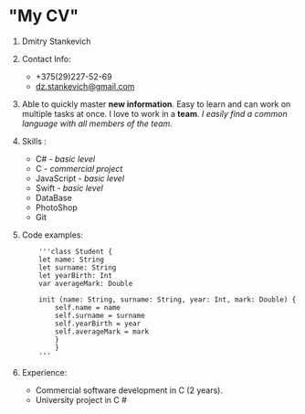 # "My CV"

1. Dmitry Stankevich
1. Contact Info:
    * +375(29)227-52-69
    * dz.stankevich@gmail.com
1.  Able to quickly master **new information**. Easy to learn and can work on multiple tasks at once. I love to work in a **team**. _I easily find a common language with all members of the team._
1. Skills :
    * C# - _basic level_
    * C  - _commercial project_
    * JavaScript - _basic level_
    * Swift - _basic level_
    * DataBase
    * PhotoShop
    * Git
1.  Code examples: 
            
            '''class Student {
            let name: String
            let surname: String
            let yearBirth: Int
            var averageMark: Double
        
            init (name: String, surname: String, year: Int, mark: Double) {
                self.name = name
                self.surname = surname
                self.yearBirth = year
                self.averageMark = mark
                }
                }
            '''
            
1. Experience:
    * Commercial software development in C (2 years).
    * University project in C #
        
